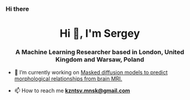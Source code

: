 ### Hi there

<h1 align="center">Hi 👋, I'm Sergey</h1>
<h3 align="center">A Machine Learning Researcher based in London, United Kingdom and Warsaw, Poland</h3>

- 🔭 I’m currently working on [Masked diffusion models to predict morphological relationships from brain MRI.](https://github.com/iamkzntsv/masked-diffusion-mri)

- 📫 How to reach me **kzntsv.mnsk@gmail.com**
